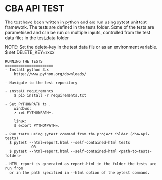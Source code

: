 # CBA API TEST 


The test have been written in python and are run using pytest unit test framework.
The tests are defined in the tests folder. Some of the tests are parametrised and 
can be run on multiple inputs, controlled from the test data files in the test_data folder.

NOTE:
Set the delete-key in the test data file or as an environment variable.
$ set DELETE_KEY=xxxx


    RUNNING THE TESTS
    ======================
    - Install python 3.x
        https://www.python.org/downloads/
    
    - Navigate to the test repository 

    - Install requirements
        $ pip install -r requirements.txt   
    
    - Set PYTHONPATH to .
        windows:
        > set PYTHONPATH=.

        linux:
        $ export PYTHONPATH=.
        
    - Run tests using pytest command from the project folder (cba-api-tests)
      $ pytest --html=report.html --self-contained-html tests
                OR
      $ pytest --html=report.html --self-contained-html <path-to-tests-folder>

    - HTML report is generated as report.html in the folder the tests are run from 
      or in the path specified in --html option of the pytest command.




    